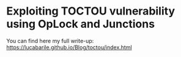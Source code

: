 # Exploiting TOCTOU vulnerability using OpLock and Junctions
You can find here my full write-up: https://lucabarile.github.io/Blog/toctou/index.html
